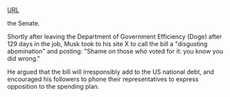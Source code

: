<a href="https://www.bbc.com/news/articles/c5yg98rl717o">URL</a>

<p>the Senate.</p>

<p>Shortly after leaving the Department of Government Efficiency (Doge) after 129 days in the job, Musk took to his site X to call the bill a "disgusting abomination" and posting: "Shame on those who voted for it: you know you did wrong."</p>

<p>He argued that the bill will irresponsibly add to the US national debt, and encouraged his followers to phone their representatives to express opposition to the spending plan.</p>